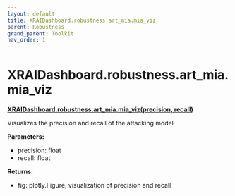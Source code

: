 ```yaml
---
layout: default
title: XRAIDashboard.robustness.art_mia.mia_viz
parent: Robustness
grand_parent: Toolkit
nav_order: 1
---
```


# XRAIDashboard.robustness.art_mia.mia_viz
**[XRAIDashboard.robustness.art_mia.mia_viz(precision, recall)](https://github.com/gaberamolete/XRAIDashboard/blob/main/robustness/art_mia.py)**

    
Visualizes the precision and recall of the attacking model


**Parameters:**
- precision: float
- recall: float

**Returns:**
- fig: plotly.Figure, visualization of precision and recall
